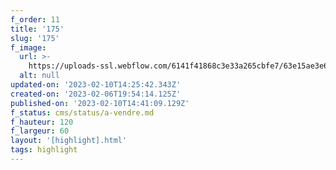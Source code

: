 ```yaml
---
f_order: 11
title: '175'
slug: '175'
f_image:
  url: >-
    https://uploads-ssl.webflow.com/6141f41868c3e33a265cbfe7/63e15ae3e6f81a22902a6a7c_175-09.jpg
  alt: null
updated-on: '2023-02-10T14:25:42.343Z'
created-on: '2023-02-06T19:54:14.125Z'
published-on: '2023-02-10T14:41:09.129Z'
f_status: cms/status/a-vendre.md
f_hauteur: 120
f_largeur: 60
layout: '[highlight].html'
tags: highlight
---
```



